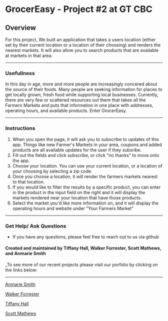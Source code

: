 # GrocerEasy - Project #2 at GT CBC 

## Overview
For this project, We built an application that takes a users location (either set by their current location or a location of their choosing) and renders the nearest markets. It will also allow you to search products that are available at markets in that area. 
- - - 
### Usefullness 
In this day in age, more and more people are increasingly concered about the source of their foods. Many people are seeking information for places to get locally grown, fresh food while supporting local businesses. Currently, there are very few or scattered resources out there that takes all the Farmers Markets and puts that information in one place with addresses, operating hours, and available products. Enter GrocerEasy. 
- - - 
### Instructions
1. When you open the page, it will ask you to subscribe to updates of this app. Things like new Farmer's Markets in your area, coupons and added products are all available updates for the user if they subsribe. 
2. Fill out the fields and click subscribe, or click "no thanks" to move onto the app. 
3. Choose your location. You can use your current location, or a location of your choosing by selecting a zip code. 
4. Once you choose a location, it will render the farmers markets nearest to that location. 
5. If you would like to filter the results by a specific product, you can enter in the product in the input field on the right and it will display the markets rendered near your location that have those products. 
6. Select the market you'd like more information on, and it will display the operating hours and website under "Your Farmers Market" 
- - - 
### Get Help/ Ask Questions
* If you have any questions, please feel free to reach out to us via github 
#### Created and maintained by Tiffany Hall, Walker Forrester, Scott Mathews, and Anmarie Smith
_To see more of our  recent projects please visit our porfolio by clicking on the links below:
___
[Anmarie Smith](https://anmariesmith.github.io/AboutMe/)

[Walker Forrester](https://walkforr.github.io/OfficialPortfolio/)

[Tiffany Hall](https://tiffanyhall.github.io/Updated-Portfolio/)

[Scott Mathews](https://dsmathews.github.io/)
